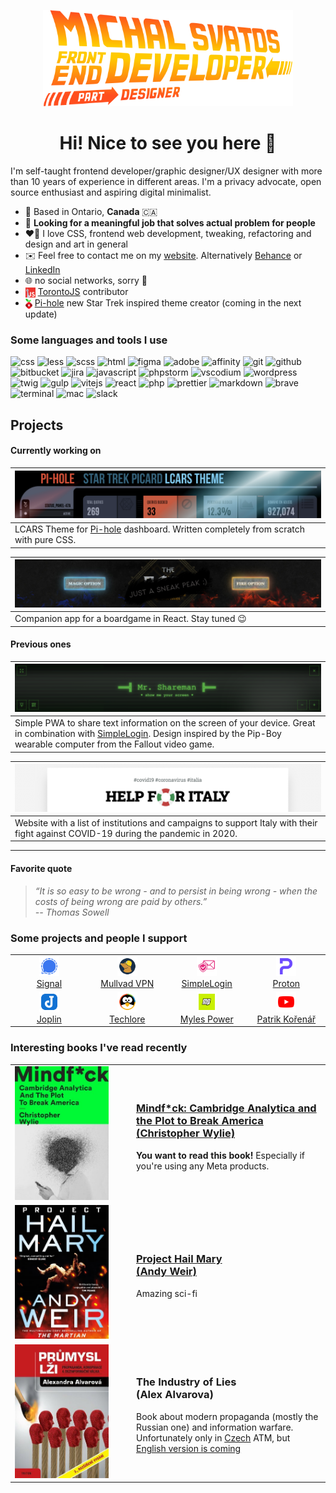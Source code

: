 <p align="center">
    <a href="https://svatos.dev" target="_blank" rel="noopener noreferrer">
        <img src="https://raw.githubusercontent.com/MichalSvatos/MichalSvatos/main/images/michalsvatos-dev-designer-bttf.svg" width="400" alt="Michal Svatos | Frontend Developer, designer">
    </a>
</p>

<h1 align="center">Hi! Nice to see you here 👋</h1>

I'm self-taught frontend developer/graphic designer/UX designer with more than 10 years of experience in different areas. I'm a privacy advocate, open source enthusiast and aspiring digital
minimalist.

- 📍 Based in Ontario, **Canada** 🇨🇦
- 🔭 **Looking for a meaningful job that solves actual problem for people**
- ❤️‍🔥 I love CSS, frontend web development, tweaking, refactoring and design and art in general
- ✉️ Feel free to contact me on my [website](https://svatos.dev). Alternatively [Behance](https://www.behance.net/michalsvatos) or [LinkedIn](https://www.linkedin.com/in/michalsvatos/)
- 🌐 no social networks, sorry 🤷
- <img src="./images/ico-torontojs.png" width="16" height="16" align="center"> <a href="https://torontojs.com/">TorontoJS</a> contributor
- <img src="./images/ico-pi-hole.svg" width="11" height="16" align="center"> <a href="https://pi-hole.net/">Pi-hole</a> new Star Trek inspired theme creator (coming in the next update)

### Some languages and tools I use

![css](https://img.shields.io/static/v1?logo=css3&label=&message=CSS&color=272727&logoColor=1572B6&style=for-the-badge) ![less](https://img.shields.io/static/v1?logo=less&label=&message=LESS&color=272727&logoColor=1D365D&style=for-the-badge) ![scss](https://img.shields.io/static/v1?logo=sass&label=&message=SCSS&color=272727&logoColor=CC6699&style=for-the-badge) ![html](https://img.shields.io/static/v1?logo=html5&label=&message=HTML&color=272727&logoColor=E34F26&style=for-the-badge) ![figma](https://img.shields.io/static/v1?logo=figma&label=&message=Figma&color=272727&logoColor=F24E1E&style=for-the-badge) ![adobe](https://img.shields.io/static/v1?logo=adobe&label=&message=Adobe&color=272727&logoColor=FF0000&style=for-the-badge) ![affinity](https://img.shields.io/static/v1?logo=affinity&label=&message=Affinity&color=272727&logoColor=1B72BE&style=for-the-badge) ![git](https://img.shields.io/static/v1?logo=git&label=&message=Git&color=272727&logoColor=F05032&style=for-the-badge) ![github](https://img.shields.io/static/v1?logo=github&label=&message=Github&color=272727&logoColor=fff&style=for-the-badge) ![bitbucket](https://img.shields.io/static/v1?logo=bitbucket&label=&message=Bitbucket&color=272727&logoColor=0052CC&style=for-the-badge) ![jira](https://img.shields.io/static/v1?logo=jira&label=&message=Jira&color=272727&logoColor=0052CC&style=for-the-badge) ![javascript](https://img.shields.io/static/v1?logo=javascript&label=&message=JavaScript&color=272727&logoColor=F7DF1E&style=for-the-badge) ![phpstorm](https://img.shields.io/static/v1?logo=phpstorm&label=&message=PHPStorm&color=272727&logoColor=b345f1&style=for-the-badge) ![vscodium](https://img.shields.io/static/v1?logo=vscodium&label=&message=VSCodium&color=272727&logoColor=2F80ED&style=for-the-badge) ![wordpress](https://img.shields.io/static/v1?logo=wordpress&label=&message=Wordpress&color=272727&logoColor=21759B&style=for-the-badge) ![twig](https://img.shields.io/static/v1?logo=symfony&label=&message=Twig&color=272727&logoColor=bacf2a&style=for-the-badge) ![gulp](https://img.shields.io/static/v1?logo=gulp&label=&message=Gulp&color=272727&logoColor=CF4647&style=for-the-badge) ![vitejs](https://img.shields.io/static/v1?logo=vite&label=&message=Vite&color=272727&logoColor=646CFF&style=for-the-badge) ![react](https://img.shields.io/static/v1?logo=react&label=&message=React&color=272727&logoColor=61DAFB&style=for-the-badge) ![php](https://img.shields.io/static/v1?logo=php&label=&message=PHP&color=272727&logoColor=777BB4&style=for-the-badge) ![prettier](https://img.shields.io/static/v1?logo=prettier&label=&message=Prettier&color=272727&logoColor=F7B93E&style=for-the-badge) ![markdown](https://img.shields.io/static/v1?logo=markdown&label=&message=Markdown&color=272727&logoColor=ffffff&style=for-the-badge) ![brave](https://img.shields.io/static/v1?logo=brave&label=&message=Brave+Browser&color=272727&logoColor=FB542B&style=for-the-badge)  ![terminal](https://img.shields.io/static/v1?logo=gnometerminal&label=&message=Terminal&color=272727&logoColor=ffffff&style=for-the-badge) ![mac](https://img.shields.io/static/v1?logo=apple&label=&message=Mac&color=272727&logoColor=ffffff&style=for-the-badge) ![slack](https://img.shields.io/static/v1?logo=slack&label=&message=Slack&color=272727&logoColor=ffffff&style=for-the-badge)

## Projects

#### Currently working on

| [![Pi-hole Star Trek Picard LCARS Theme](https://github.com/MichalSvatos/pi-hole-star-trek-picard/raw/main/previews/pi-hole-star-trek-picard-lcars.png)](https://github.com/MichalSvatos/pi-hole-star-trek-picard/) |
|---------------------------------------------------------------------------------------------------------------------------------------------------------------------------------------------------------------------|
| LCARS Theme for [Pi-hole](https://github.com/pi-hole/pi-hole) dashboard. Written completely from scratch with pure CSS.                                                                                             |

| ![Boardgame companion](https://github.com/MichalSvatos/MichalSvatos/raw/main/images/preview-header-boardgame-companion.jpg) |
|-----------------------------------------------------------------------------------------------------------------------------|
| Companion app for a boardgame in React. Stay tuned :wink:                                                                   |

#### Previous ones

| [![Mr. Shareman](https://github.com/MichalSvatos/MichalSvatos/raw/main/images/preview-header-mrshareman.png)](https://michalsvatos.github.io/mr-shareman/)                                                                     |
|--------------------------------------------------------------------------------------------------------------------------------------------------------------------------------------------------------------------------------|
| Simple PWA to share text information on the screen of your device. Great in combination with [SimpleLogin](#some-projects-and-people-i-support). Design inspired by the Pip-Boy wearable computer from the Fallout video game. |

| [![Help for Italy](https://github.com/MichalSvatos/MichalSvatos/raw/main/images/preview-header-helpforitaly.png)](https://michalsvatos.github.io/helpforitaly/) |
|-----------------------------------------------------------------------------------------------------------------------------------------------------------------|
| Website with a list of institutions and campaigns to support Italy with their fight against COVID-19 during the pandemic in 2020.                               |

***

#### Favorite quote

> _“It is so easy to be wrong - and to persist in being wrong - when the costs of being wrong are paid by others.”_  
> _-- Thomas Sowell_

### Some projects and people I support

<table>
  <tr>
    <td align="center" width="120">
      <a href="https://signal.org/" rel="noopener noreferrer">
        <img src="./images/ico-signal.svg" width="32" height="32" alt="Signal" />
      </a>
      <br><a href="https://signal.org/" rel="noopener noreferrer">Signal</a>
    </td>
    <td align="center" width="120">
      <a href="https://mullvad.net/" rel="noopener noreferrer">
        <img src="./images/ico-mullvad.svg" width="32" height="32" alt="Mullvad VPN" />
      </a>
      <br><a href="https://mullvad.net/" rel="noopener noreferrer">Mullvad VPN</a>
    </td>
    <td align="center" width="120">
      <a href="https://simplelogin.io/" rel="noopener noreferrer">
        <img src="./images/ico-simplelogin.svg" width="32" height="32" alt="SimpleLogin" />
      </a>
      <br><a href="https://simplelogin.io/" rel="noopener noreferrer">SimpleLogin</a>
    </td>
    <td align="center" width="120">
      <a href="https://proton.me/" rel="noopener noreferrer">
        <img src="./images/ico-proton.svg" width="32" height="32" alt="Proton" />
      </a>
      <br><a href="https://proton.me/" rel="noopener noreferrer">Proton</a>
    </td></tr><tr>
    <td align="center" width="120">
      <a href="https://joplinapp.org/" rel="noopener noreferrer">
        <img src="./images/ico-joplin.svg" width="32" height="32" alt="Joplin" />
      </a>
      <br><a href="https://joplinapp.org/" rel="noopener noreferrer">Joplin</a>
    </td>
    <td align="center" width="120">
      <a href="https://www.techlore.tech/" rel="noopener noreferrer">
        <img src="./images/ico-techlore.svg" width="32" height="32" alt="Techlore" />
      </a>
      <br><a href="https://www.techlore.tech/" rel="noopener noreferrer">Techlore</a>
    </td>
    <td align="center" width="120">
      <a href="https://www.youtube.com/powerm1985" rel="noopener noreferrer">
        <img src="./images/ico-mp.svg" width="32" height="32" alt="Myles Power" />
      </a>
      <br><a href="https://www.youtube.com/powerm1985" rel="noopener noreferrer">Myles Power</a>
    </td>
    <td align="center" width="120">
      <a href="https://www.youtube.com/PatrikKorenar" rel="noopener noreferrer">
        <img src="./images/ico-youtube.svg" width="32" height="32" alt="Patrik Kořenář" />
      </a>
      <br><a href="https://www.youtube.com/PatrikKorenar" rel="noopener noreferrer">Patrik Kořenář</a>
    </td>
  </tr>
</table>

### Interesting books I've read recently
<table>
  <tr>
    <td width="180">
        <img src="https://github.com/MichalSvatos/MichalSvatos/raw/main/images/book-cover-mindfxck.jpg" alt="Mindf*ck: Cambridge Analytica and the Plot to Break America (Christopher Wylie)" width="150">
    </td>
    <td>
        <h3><a href="https://bookwyrm.social/book/263439/s/mindfck-cambridge-analytica-and-the-plot-to-break-america">Mindf*ck: Cambridge Analytica and the Plot to Break America<br>(Christopher Wylie)</a></h3><p><strong>You want to read this book!</strong> Especially if you're using any Meta products.</p>
    </td>
  </tr>
  <tr>
    <td width="180">
        <img src="https://github.com/MichalSvatos/MichalSvatos/raw/main/images/book-cover-project-hail-mary.jpg" alt="Project Hail Mary (Andy Weir)" width="150">
    </td>
    <td>
        <h3><a href="https://bookwyrm.social/book/215201/s/project-hail-mary">Project Hail Mary<br>(Andy Weir)</a></h3>
        <p>Amazing sci-fi</p>
    </td>
  </tr>
  <tr>
    <td width="180">
        <img src="https://github.com/MichalSvatos/MichalSvatos/raw/main/images/book-cover-industry-of-lies.jpg" alt="Industry of lies, Průmysl lži" width="150">
    </td>
    <td>
        <h3>The Industry of Lies<br>(Alex Alvarova)</h3>
        <p>Book about modern propaganda (mostly the Russian one) and information warfare. Unfortunately only in <a href="https://www.goodreads.com/book/show/36628614-pr-mysl-l-i">Czech</a> ATM, but <a href="https://alvarova.com/books/">English version is coming</a></p>
    </td>
  </tr>
</table>